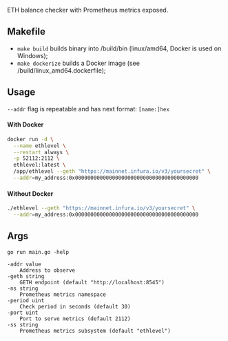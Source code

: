 ETH balance checker with Prometheus metrics exposed.

## Makefile
- `make build` builds binary into /build/bin (linux/amd64, Docker is used on Windows);
- `make dockerize` builds a Docker image (see /build/linux_amd64.dockerfile);

## Usage

`--addr` flag is repeatable and has next format: `[name:]hex`

#### With Docker
```sh
docker run -d \
  --name ethlevel \
  --restart always \
  -p 52112:2112 \
  ethlevel:latest \
  /app/ethlevel --geth "https://mainnet.infura.io/v3/yoursecret" \
  --addr=my_address:0x0000000000000000000000000000000000000000
```

#### Without Docker
```sh
./ethlevel --geth "https://mainnet.infura.io/v3/yoursecret" \
  --addr=my_address:0x0000000000000000000000000000000000000000
```

## Args
`go run main.go -help`
```
-addr value
    Address to observe
-geth string
    GETH endpoint (default "http://localhost:8545")
-ns string
    Prometheus metrics namespace
-period uint
    Check period in seconds (default 30)
-port uint
    Port to serve metrics (default 2112)
-ss string
    Prometheus metrics subsystem (default "ethlevel")
```

